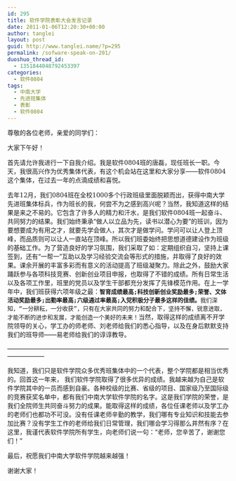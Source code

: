 ```yaml
---
id: 295
title: 软件学院表彰大会发言记录
date: 2011-01-06T12:20:30+00:00
author: tanglei
layout: post
guid: http://www.tanglei.name/?p=295
permalink: /sofware-speak-on-201/
duoshuo_thread_id:
  - 1351844048792453397
categories:
  - 软件0804
tags:
  - 中南大学
  - 先进班集体
  - 表彰
  - 软件0804
---
```

<!-- 		@page { margin: 2cm } 		P { margin-bottom: 0.21cm } -->尊敬的各位老师，亲爱的同学们：

大家下午好！

首先请允许我进行一下自我介绍。我是软件<span style="font-family: 'DejaVu Serif', serif;">0804</span>班的唐磊，现任班长一职。今天，我很高兴作为优秀集体代表，有这个机会站在这里和大家分享——软件<span style="font-family: 'DejaVu Serif', serif;">0804</span>这个集体，在过去一年的点滴成绩和喜悦。

去年<span style="font-family: 'DejaVu Serif', serif;">12</span>月，我们<span style="font-family: 'DejaVu Serif', serif;">0804</span>班在全校<span style="font-family: 'DejaVu Serif', serif;">1000</span>多个行政班级里面脱颖而出，获得中南大学先进班集体标兵，作为班长的我，何尝不为之感到高兴呢？当然，我知道这样的结果是来之不易的。它包含了许多人的精力和汗水，是我们软件<span style="font-family: 'DejaVu Serif', serif;">0804</span>班一起奋斗、共同努力的结果。我们始终秉承“做人以立品为先，读书以潜心为要”的班训，因为要想要成为有用之才，就要先学会做人，其次才是做学问。学问可以让人登上顶峰，而品质则可以让人一直站在顶峰。所以我们班委始终把思想道德建设作为班级的基础工作。为了营造良好的学习氛围，我们采取了如：定期组织自习，坚持上课签到，还有“一帮一”互助以及学习经验交流会等形式的措施，并取得了良好的效果。课余开展的丰富多彩而有意义的活动提高了班级凝聚力。除此之外，鼓励大家踊跃参与各项科技竞赛、创新创业项目申报，也取得了不错的成绩。所有日常生活以及各项工作里，班里的党员以及学生干部都充分发挥了先锋模范作用。在上一学年中，我们班获得六项年级之最：<span style="font-family: 幼圆, monospace;"><span style="font-size: small;"><strong>智育成绩最高</strong></span></span><span style="font-family: 'DejaVu Serif', serif;"><span style="font-family: 幼圆, monospace;"><span style="font-size: small;"><strong>;</strong></span></span></span><span style="font-family: 幼圆, monospace;"><span style="font-size: small;"><strong>科技创新创业奖励最多</strong></span></span><span style="font-family: 'DejaVu Serif', serif;"><span style="font-family: 幼圆, monospace;"><span style="font-size: small;"><strong>;</strong></span></span></span><span style="font-family: 幼圆, monospace;"><span style="font-size: small;"><strong>荣誉、文体活动奖励最多</strong></span></span><span style="font-family: 'DejaVu Serif', serif;"><span style="font-family: 幼圆, monospace;"><span style="font-size: small;"><strong>;</strong></span></span></span><span style="font-family: 幼圆, monospace;"><span style="font-size: small;"><strong>出勤率最高</strong></span></span><span style="font-family: 'DejaVu Serif', serif;"><span style="font-family: 幼圆, monospace;"><span style="font-size: small;"><strong>;</strong></span></span></span><span style="font-family: 幼圆, monospace;"><span style="font-size: small;"><strong>六级通过率最高</strong></span></span><span style="font-family: 'DejaVu Serif', serif;"><span style="font-family: 幼圆, monospace;"><span style="font-size: small;"><strong>;</strong></span></span></span><span style="font-family: 幼圆, monospace;"><span style="font-size: small;"><strong>入党积极分子最多这样的佳绩。</strong></span></span><span style="font-family: 幼圆, monospace;"><span style="font-size: small;">我们深知，“一分耕耘，一分收获”，只有在大家共同的努力和配合下，坚持不懈，锐意进取，才能不断的进步和发展，才能创造一个美好的未来！</span></span>当然，取得这样的成绩离不开学院领导的关心，学工办的师老师、刘老师给我们的悉心指导，以及在身后默默支持我们的班导师——易老师给我们的谆谆教导。

——————————————————————————————————————————

我知道，我们只是软件学院众多优秀班集体中的一个代表，整个学院都是相当优秀的。回首这一年来， 我们软件学院取得了很多优异的成绩。我越来越为自己是软件学院其中的一员而感到自豪。各种校级的比赛、省级的项目、国家级乃至国际级的竞赛获奖名单中，都有我们中南大学软件学院的名字。这是我们学院的荣誉，是我们全院师生共同奋斗努力的成果。能取得这样的成绩，各位任课老师以及学工办的老师们也都功不可没。没有任课老师辛勤的教学，我们哪有专业知识和技能去参加比赛？没有学生工作的老师给我们日常管理，我们哪会学习得那么井然有序？在这里，我谨代表软件学院所有学生，向老师们说一句：“老师，您辛苦了，谢谢您们！”

最后，祝愿我们中南大学软件学院越来越强！

谢谢大家！